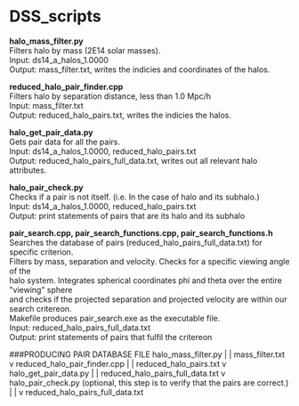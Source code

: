 # DSS_scripts

**halo_mass_filter.py** <br />
Filters halo by mass (2E14 solar masses). <br />
Input: ds14_a_halos_1.0000 <br />
Output: mass_filter.txt, writes the indicies and coordinates of the halos. <br />

**reduced_halo_pair_finder.cpp**  <br />
Filters halo by separation distance, less than 1.0 Mpc/h <br />
Input: mass_filter.txt <br />
Output: reduced_halo_pairs.txt, writes the indicies the halos. <br />

**halo_get_pair_data.py** <br />
Gets pair data for all the pairs. <br />
Input: ds14_a_halos_1.0000, reduced_halo_pairs.txt <br />
Output: reduced_halo_pairs_full_data.txt, writes out all relevant halo attributes. <br />

**halo_pair_check.py** <br />
Checks if a pair is not itself. (i.e. In the case of halo and its subhalo.) <br />
Input: ds14_a_halos_1.0000, reduced_halo_pairs.txt <br />
Output: print statements of pairs that are its halo and its subhalo <br />

**pair_search.cpp, pair_search_functions.cpp, pair_search_functions.h** <br />
Searches the database of pairs (reduced_halo_pairs_full_data.txt) for specific criterion. <br />
Filters by mass, separation and velocity. Checks for a specific viewing angle of the <br />
halo system. Integrates spherical coordinates phi and theta over the entire "viewing" sphere <br />
and checks if the projected separation and projected velocity are within our search critereon. <br />
Makefile produces pair_search.exe as the executable file. <br />
Input: reduced_halo_pairs_full_data.txt <br />
Output: print statements of pairs that fulfil the critereon <br />

###PRODUCING PAIR DATABASE FILE
halo_mass_filter.py
        |
        | mass_filter.txt
        v
reduced_halo_pair_finder.cpp
        |
        | reduced_halo_pairs.txt
        v
halo_get_pair_data.py
        |
        | reduced_halo_pairs_full_data.txt
        v
halo_pair_check.py (optional, this step is to verify that the pairs are correct.)
        |
        |
        v
reduced_halo_pairs_full_data.txt

